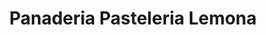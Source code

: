---
title: "Panaderia Pasteleria Lemona"
url: /etxebarri/panaderia-pasteleria-lemona/
shop: panadería
---